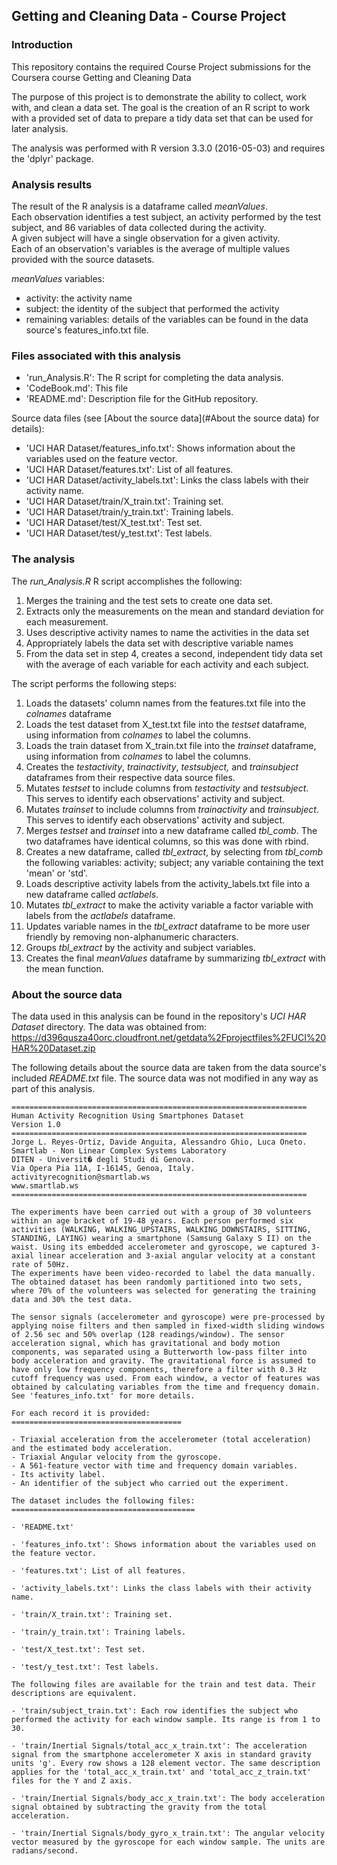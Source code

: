 ## Getting and Cleaning Data - Course Project ##

### Introduction ###

This repository contains the required Course Project submissions for the Coursera course Getting and Cleaning Data

The purpose of this project is to demonstrate the ability to collect, work with, and clean a data set.
The goal is the creation of an R script to work with a provided set of data to prepare a tidy data set that can be used for later analysis.

The analysis was performed with R version 3.3.0 (2016-05-03) and requires the 'dplyr' package.

### Analysis results ###
The result of the R analysis is a dataframe called *meanValues*.  
Each observation identifies a test subject, an activity performed by the test subject, and 86 variables of data collected during the activity.  
A given subject will have a single observation for a given activity.  
Each of an observation's variables is the average of multiple values provided with the source datasets.

*meanValues* variables:
* activity: the activity name
* subject: the identity of the subject that performed the activity
* remaining variables: details of the variables can be found in the data source's features_info.txt file.

### Files associated with this analysis ###

* 'run_Analysis.R': The R script for completing the data analysis.
*	'CodeBook.md': This file
*	'README.md': Description file for the GitHub repository.

Source data files (see [About the source data](#About the source data) for details):
* 'UCI HAR Dataset/features_info.txt': Shows information about the variables used on the feature vector.
* 'UCI HAR Dataset/features.txt': List of all features.
* 'UCI HAR Dataset/activity_labels.txt': Links the class labels with their activity name.
* 'UCI HAR Dataset/train/X_train.txt': Training set.
* 'UCI HAR Dataset/train/y_train.txt': Training labels.
* 'UCI HAR Dataset/test/X_test.txt': Test set.
* 'UCI HAR Dataset/test/y_test.txt': Test labels.

### The analysis ###
The *run_Analysis.R* R script accomplishes the following:

1. Merges the training and the test sets to create one data set.
2. Extracts only the measurements on the mean and standard deviation for each measurement.
3. Uses descriptive activity names to name the activities in the data set
4. Appropriately labels the data set with descriptive variable names
5. From the data set in step 4, creates a second, independent tidy data set with the average of each variable for each activity and each subject.

The script performs the following steps:

1. Loads the datasets' column names from the features.txt file into the *colnames* dataframe
2. Loads the test dataset from X_test.txt file into the *testset* dataframe, using information from *colnames* to label the columns.
3. Loads the train dataset from X_train.txt file into the *trainset* dataframe, using information from *colnames* to label the columns.
4. Creates the *testactivity*, *trainactivity*, *testsubject,* and *trainsubject* dataframes from their respective data source files.
5. Mutates *testset* to include columns from *testactivity* and *testsubject*.  This serves to identify each observations' activity and subject.
6. Mutates *trainset* to include columns from *trainactivity* and *trainsubject*.  This serves to identify each observations' activity and subject.
7. Merges *testset* and *trainset* into a new dataframe called *tbl_comb*.  The two dataframes have identical columns, so this was done with rbind.
8. Creates a new dataframe, called *tbl_extract*, by selecting from *tbl_comb* the following variables: activity; subject; any variable containing the text 'mean' or 'std'.
9. Loads descriptive activity labels from the activity_labels.txt file into a new dataframe called *actlabels*.
10. Mutates *tbl_extract* to make the activity variable a factor variable with labels from the *actlabels* dataframe.
11. Updates variable names in the *tbl_extract* dataframe to be more user friendly by removing non-alphanumeric characters.
12. Groups *tbl_extract* by the activity and subject variables.
13. Creates the final *meanValues* dataframe by summarizing *tbl_extract* with the mean function.

### About the source data ###
The data used in this analysis can be found in the repository's *UCI HAR Dataset* directory.
The data was obtained from:   
https://d396qusza40orc.cloudfront.net/getdata%2Fprojectfiles%2FUCI%20HAR%20Dataset.zip

The following details about the source data are taken from the data source's included *README.txt* file.
The source data was not modified in any way as part of this analysis.
```
==================================================================
Human Activity Recognition Using Smartphones Dataset
Version 1.0
==================================================================
Jorge L. Reyes-Ortiz, Davide Anguita, Alessandro Ghio, Luca Oneto.
Smartlab - Non Linear Complex Systems Laboratory
DITEN - Universit� degli Studi di Genova.
Via Opera Pia 11A, I-16145, Genoa, Italy.
activityrecognition@smartlab.ws
www.smartlab.ws
==================================================================

The experiments have been carried out with a group of 30 volunteers within an age bracket of 19-48 years. Each person performed six activities (WALKING, WALKING_UPSTAIRS, WALKING_DOWNSTAIRS, SITTING, STANDING, LAYING) wearing a smartphone (Samsung Galaxy S II) on the waist. Using its embedded accelerometer and gyroscope, we captured 3-axial linear acceleration and 3-axial angular velocity at a constant rate of 50Hz.
The experiments have been video-recorded to label the data manually. The obtained dataset has been randomly partitioned into two sets, where 70% of the volunteers was selected for generating the training data and 30% the test data.

The sensor signals (accelerometer and gyroscope) were pre-processed by applying noise filters and then sampled in fixed-width sliding windows of 2.56 sec and 50% overlap (128 readings/window). The sensor acceleration signal, which has gravitational and body motion components, was separated using a Butterworth low-pass filter into body acceleration and gravity. The gravitational force is assumed to have only low frequency components, therefore a filter with 0.3 Hz cutoff frequency was used. From each window, a vector of features was obtained by calculating variables from the time and frequency domain. See 'features_info.txt' for more details.

For each record it is provided:
======================================

- Triaxial acceleration from the accelerometer (total acceleration) and the estimated body acceleration.
- Triaxial Angular velocity from the gyroscope.
- A 561-feature vector with time and frequency domain variables.
- Its activity label.
- An identifier of the subject who carried out the experiment.

The dataset includes the following files:
=========================================

- 'README.txt'

- 'features_info.txt': Shows information about the variables used on the feature vector.

- 'features.txt': List of all features.

- 'activity_labels.txt': Links the class labels with their activity name.

- 'train/X_train.txt': Training set.

- 'train/y_train.txt': Training labels.

- 'test/X_test.txt': Test set.

- 'test/y_test.txt': Test labels.

The following files are available for the train and test data. Their descriptions are equivalent.

- 'train/subject_train.txt': Each row identifies the subject who performed the activity for each window sample. Its range is from 1 to 30.

- 'train/Inertial Signals/total_acc_x_train.txt': The acceleration signal from the smartphone accelerometer X axis in standard gravity units 'g'. Every row shows a 128 element vector. The same description applies for the 'total_acc_x_train.txt' and 'total_acc_z_train.txt' files for the Y and Z axis.

- 'train/Inertial Signals/body_acc_x_train.txt': The body acceleration signal obtained by subtracting the gravity from the total acceleration.

- 'train/Inertial Signals/body_gyro_x_train.txt': The angular velocity vector measured by the gyroscope for each window sample. The units are radians/second.
```

